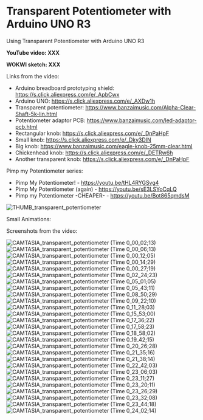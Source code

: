 # Transparent Potentiometer with Arduino UNO R3
Using Transparent Potentiometer with Arduino UNO R3


**YouTube video: XXX**

**WOKWI sketch: XXX**


Links from the video:
- Arduino breadboard prototyping shield: https://s.click.aliexpress.com/e/_ApbCwx
- Arduino UNO: https://s.click.aliexpress.com/e/_AXDw1h
- Transparent potentiometer: https://www.banzaimusic.com/Alpha-Clear-Shaft-5k-lin.html
- Potentiometer adaptor PCB: https://www.banzaimusic.com/led-adaptor-pcb.html
- Rectangular knob: https://s.click.aliexpress.com/e/_DnPaHpF
- Small knob: https://s.click.aliexpress.com/e/_Dky3DIN
- Big knob: https://www.banzaimusic.com/eagle-knob-25mm-clear.html
- Chickenhead knob: https://s.click.aliexpress.com/e/_DETRw6h
- Another transparent knob: https://s.click.aliexpress.com/e/_DnPaHpF

Pimp my Potentiometer series:
- Pimp My Potentiometer! - https://youtu.be/tHL4RYGSvg4
- Pimp My Potentiometer (again) - https://youtu.be/sE3LSYoCqLQ
- Pimp my Potentiometer -CHEAPER- - https://youtu.be/Bot865qmdsM


![THUMB_transparent_potentiometer](https://github.com/upiir/arduino_transparent_potentiometer/assets/117754156/1ef08743-0771-4599-82ad-7d15552a4fe8)




Small Animations:




Screenshots from the video:

![CAMTASIA_transparent_potentiometer (Time 0_00_02;13)](https://github.com/upiir/arduino_transparent_potentiometer/assets/117754156/b42e0373-7166-4315-8a0d-12da080235cc)
![CAMTASIA_transparent_potentiometer (Time 0_00_06;13)](https://github.com/upiir/arduino_transparent_potentiometer/assets/117754156/f1f40015-5ee9-4e35-8521-65b09344b30e)
![CAMTASIA_transparent_potentiometer (Time 0_00_12;05)](https://github.com/upiir/arduino_transparent_potentiometer/assets/117754156/97d6077f-fc26-4234-a754-2241191bf3d2)
![CAMTASIA_transparent_potentiometer (Time 0_00_14;29)](https://github.com/upiir/arduino_transparent_potentiometer/assets/117754156/cddf18da-01f1-474a-a716-4529d6cbcd02)
![CAMTASIA_transparent_potentiometer (Time 0_00_27;19)](https://github.com/upiir/arduino_transparent_potentiometer/assets/117754156/dc2687ab-3daa-4e39-98b2-be883a97340e)
![CAMTASIA_transparent_potentiometer (Time 0_02_24;23)](https://github.com/upiir/arduino_transparent_potentiometer/assets/117754156/f16e3b31-7c75-47fb-aafc-2dc60c141fe4)
![CAMTASIA_transparent_potentiometer (Time 0_05_01;05)](https://github.com/upiir/arduino_transparent_potentiometer/assets/117754156/c4aaeecf-cc1a-4623-a2c7-fed996bda5da)
![CAMTASIA_transparent_potentiometer (Time 0_05_43;11)](https://github.com/upiir/arduino_transparent_potentiometer/assets/117754156/51d714d0-9faf-4e2b-b914-d071b82ad81a)
![CAMTASIA_transparent_potentiometer (Time 0_08_50;29)](https://github.com/upiir/arduino_transparent_potentiometer/assets/117754156/7c766c4f-dcaf-4ef6-832a-76db09f51c92)
![CAMTASIA_transparent_potentiometer (Time 0_09_22;10)](https://github.com/upiir/arduino_transparent_potentiometer/assets/117754156/05b2b730-0378-4955-8193-62dbc667c037)
![CAMTASIA_transparent_potentiometer (Time 0_11_28;03)](https://github.com/upiir/arduino_transparent_potentiometer/assets/117754156/5f62610f-3087-4808-af80-bd97a35f7578)
![CAMTASIA_transparent_potentiometer (Time 0_15_53;00)](https://github.com/upiir/arduino_transparent_potentiometer/assets/117754156/be48fcef-946c-43af-ad89-544fc95da3e8)
![CAMTASIA_transparent_potentiometer (Time 0_17_36;22)](https://github.com/upiir/arduino_transparent_potentiometer/assets/117754156/726157f6-5d09-48ba-92d1-431a77082030)
![CAMTASIA_transparent_potentiometer (Time 0_17_58;23)](https://github.com/upiir/arduino_transparent_potentiometer/assets/117754156/54026bb3-6233-482d-8e28-79c357793749)
![CAMTASIA_transparent_potentiometer (Time 0_18_58;02)](https://github.com/upiir/arduino_transparent_potentiometer/assets/117754156/242d95ad-ec3d-4f73-ba1f-dc42264ab78c)
![CAMTASIA_transparent_potentiometer (Time 0_19_42;15)](https://github.com/upiir/arduino_transparent_potentiometer/assets/117754156/c35bc360-6e90-4406-82cf-599b395bc731)
![CAMTASIA_transparent_potentiometer (Time 0_20_26;28)](https://github.com/upiir/arduino_transparent_potentiometer/assets/117754156/7ee5e0eb-35ac-4c6d-bea8-30dc0dbe2d0a)
![CAMTASIA_transparent_potentiometer (Time 0_21_35;16)](https://github.com/upiir/arduino_transparent_potentiometer/assets/117754156/21fead1f-8658-4a63-8586-defb9b203dfd)
![CAMTASIA_transparent_potentiometer (Time 0_21_38;14)](https://github.com/upiir/arduino_transparent_potentiometer/assets/117754156/772341d5-581b-46b7-8361-f1561c8abf71)
![CAMTASIA_transparent_potentiometer (Time 0_22_42;03)](https://github.com/upiir/arduino_transparent_potentiometer/assets/117754156/1014b736-06b1-45cd-a0d1-407b035a9ddb)
![CAMTASIA_transparent_potentiometer (Time 0_23_06;03)](https://github.com/upiir/arduino_transparent_potentiometer/assets/117754156/73b17d4e-7435-41c6-b252-78b794bfa561)
![CAMTASIA_transparent_potentiometer (Time 0_23_11;27)](https://github.com/upiir/arduino_transparent_potentiometer/assets/117754156/2201c115-25f5-4b51-a0a1-f21dd3b21d6c)
![CAMTASIA_transparent_potentiometer (Time 0_23_20;11)](https://github.com/upiir/arduino_transparent_potentiometer/assets/117754156/f3636173-3bfc-418e-b367-a7d52f24f4e5)
![CAMTASIA_transparent_potentiometer (Time 0_23_26;29)](https://github.com/upiir/arduino_transparent_potentiometer/assets/117754156/3a0fdd07-bc89-4d4f-8ecf-9b36c7884582)
![CAMTASIA_transparent_potentiometer (Time 0_23_32;08)](https://github.com/upiir/arduino_transparent_potentiometer/assets/117754156/0e5cdd50-3d2a-4e89-940e-ed2bc604142e)
![CAMTASIA_transparent_potentiometer (Time 0_23_44;18)](https://github.com/upiir/arduino_transparent_potentiometer/assets/117754156/dbb13c15-c97a-45dd-9549-02c33dd7c825)
![CAMTASIA_transparent_potentiometer (Time 0_24_02;14)](https://github.com/upiir/arduino_transparent_potentiometer/assets/117754156/11a21361-9b71-487a-a2f5-6d589326c4f0)




